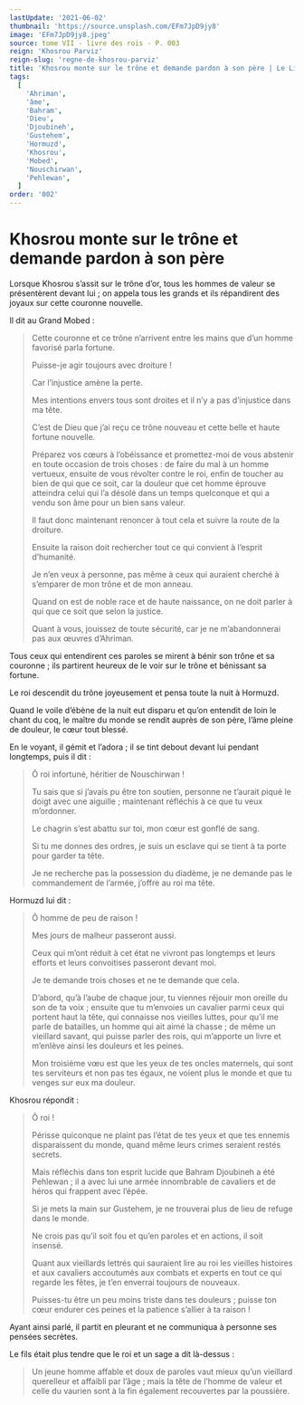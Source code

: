```yaml
---
lastUpdate: '2021-06-02'
thumbnail: 'https://source.unsplash.com/EFm7JpD9jy8'
image: 'EFm7JpD9jy8.jpeg'
source: tome VII - livre des rois - P. 003
reign: 'Khosrou Parviz'
reign-slug: 'regne-de-khosrou-parviz'
title: 'Khosrou monte sur le trône et demande pardon à son père | Le Livre des Rois | Shâhnâmeh'
tags:
  [
    'Ahriman',
    'âme',
    'Bahram',
    'Dieu',
    'Djoubineh',
    'Gustehem',
    'Hormuzd',
    'Khosrou',
    'Mobed',
    'Nouschirwan',
    'Pehlewan',
  ]
order: '002'
---
```


# Khosrou monte sur le trône et demande pardon à son père

Lorsque Khosrou s’assit sur le trône d’or, tous les hommes de valeur se présentèrent devant lui ; on appela tous les grands et ils répandirent des joyaux sur cette couronne nouvelle.

Il dit au Grand Mobed :

> Cette couronne et ce trône n’arrivent entre les mains que d’un homme favorisé parla fortune.
>
> Puisse-je agir toujours avec droiture !
>
> Car l’injustice amène la perte.
>
> Mes intentions envers tous sont droites et il n’y a pas d’injustice dans ma tête.
>
> C’est de Dieu que j’ai reçu ce trône nouveau et cette belle et haute fortune nouvelle.
>
> Préparez vos cœurs à l’obéissance et promettez-moi de vous abstenir en toute occasion de trois choses : de faire du mal à un homme vertueux, ensuite de vous révolter contre le roi, enfin de toucher au bien de qui que ce soit, car la douleur que cet homme éprouve atteindra celui qui l’a désolé dans un temps quelconque et qui a vendu son âme pour un bien sans valeur.
>
> Il faut donc maintenant renoncer à tout cela et suivre la route de la droiture.
>
> Ensuite la raison doit rechercher tout ce qui convient à l’esprit d’humanité.
>
> Je n’en veux à personne, pas même à ceux qui auraient cherché à s’emparer de mon trône et de mon anneau.
>
> Quand on est de noble race et de haute naissance, on ne doit parler à qui que ce soit que selon la justice.
>
> Quant à vous, jouissez de toute sécurité, car je ne m’abandonnerai pas aux œuvres d’Ahriman.

Tous ceux qui entendirent ces paroles se mirent à bénir son trône et sa couronne ; ils partirent heureux de le voir sur le trône et bénissant sa fortune.

Le roi descendit du trône joyeusement et pensa toute la nuit à Hormuzd.

Quand le voile d’ébène de la nuit eut disparu et qu’on entendit de loin le chant du coq, le maître du monde se rendit auprès de son père, l’âme pleine de douleur, le cœur tout blessé.

En le voyant, il gémit et l’adora ; il se tint debout devant lui pendant longtemps, puis il dit :

> Ô roi infortuné, héritier de Nouschirwan !
>
> Tu sais que si j’avais pu être ton soutien, personne ne t’aurait piqué le doigt avec une aiguille ; maintenant réfléchis à ce que tu veux m’ordonner.
>
> Le chagrin s’est abattu sur toi, mon cœur est gonflé de sang.
>
> Si tu me donnes des ordres, je suis un esclave qui se tient à ta porte pour garder ta tête.
>
> Je ne recherche pas la possession du diadème, je ne demande pas le commandement de l’armée, j’offre au roi ma tête.

Hormuzd lui dit :

> Ô homme de peu de raison !
>
> Mes jours de malheur passeront aussi.
>
> Ceux qui m’ont réduit à cet état ne vivront pas longtemps et leurs efforts et leurs convoitises passeront devant moi.
>
> Je te demande trois choses et ne te demande que cela.
>
> D’abord, qu’à l’aube de chaque jour, tu viennes réjouir mon oreille du son de ta voix ; ensuite que tu m’envoies un cavalier parmi ceux qui portent haut la tête, qui connaisse nos vieilles luttes, pour qu’il me parle de batailles, un homme qui ait aimé la chasse ; de même un vieillard savant, qui puisse parler des rois, qui m’apporte un livre et m’enlève ainsi les douleurs et les peines.
>
> Mon troisième vœu est que les yeux de tes oncles maternels, qui sont tes serviteurs et non pas tes égaux, ne voient plus le monde et que tu venges sur eux ma douleur.

Khosrou répondit :

> Ô roi !
>
> Périsse quiconque ne plaint pas l’état de tes yeux et que tes ennemis disparaissent du monde, quand même leurs crimes seraient restés secrets.
>
> Mais réfléchis dans ton esprit lucide que Bahram Djoubineh a été Pehlewan ; il a avec lui une armée innombrable de cavaliers et de héros qui frappent avec l’épée.
>
> Si je mets la main sur Gustehem, je ne trouverai plus de lieu de refuge dans le monde.
>
> Ne crois pas qu’il soit fou et qu’en paroles et en actions, il soit insensé.
>
> Quant aux vieillards lettrés qui sauraient lire au roi les vieilles histoires et aux cavaliers accoutumés aux combats et experts en tout ce qui regarde les fêtes, je t’en enverrai toujours de nouveaux.
>
> Puisses-tu être un peu moins triste dans tes douleurs ; puisse ton cœur endurer ces peines et la patience s’allier à ta raison !

Ayant ainsi parlé, il partit en pleurant et ne communiqua à personne ses pensées secrètes.

Le fils était plus tendre que le roi et un sage a dit là-dessus :

> Un jeune homme affable et doux de paroles vaut mieux qu’un vieillard querelleur et affaibli par l’âge ; mais la tête de l’homme de valeur et celle du vaurien sont à la fin également recouvertes par la poussière.
